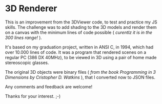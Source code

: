 # 3D Renderer

This is an improvement from the 3DViewer code, to test and practice my JS skills.
The challenge was to add shading to the 3D models and render them on a canvas with the minimum lines of code possible ( _curentlz it is in the 300 lines range!_ ).

It's based on my graduation project, written in ANSI C, in 1994, which had over 10.000 lines of code.
It was a program that rendered scenes on a regular PC (386 DX 40MHz), to be viewed in 3D using a pair of home made stereoscopic glasses.

The original 3D objects were binary files ( _from the book Programming in 3 Dimensions by Cristopher D. Watkins_ ), that I converted now to JSON files.

Any comments and feedback are welcome!

Thanks for your interest. ;-)
